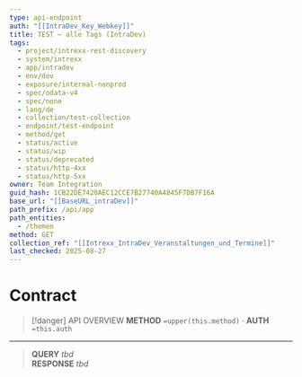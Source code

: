 ```yaml
---
type: api-endpoint
auth: "[[IntraDev_Key_Webkey]]"
title: TEST — alle Tags (IntraDev)
tags:
  - project/intrexx-rest-discovery
  - system/intrexx
  - app/intradev
  - env/dev
  - exposure/internal-nonprod
  - spec/odata-v4
  - spec/none
  - lang/de
  - collection/test-collection
  - endpoint/test-endpoint
  - method/get
  - status/active
  - status/wip
  - status/deprecated
  - status/http-4xx
  - status/http-5xx
owner: Team Integration
guid_hash: 1CB22DE7420AEC12CCE7B27740A4845F7DB7F16A
base_url: "[[BaseURL_intraDev]]"
path_prefix: /api/app
path_entities:
  - /themen
method: GET
collection_ref: "[[Intrexx_IntraDev_Veranstaltungen_und_Termine]]"
last_checked: 2025-08-27
---
```


# Contract

> [!danger] API OVERVIEW
> **METHOD** `=upper(this.method)` · **AUTH** `=this.auth`
---
> **QUERY** _tbd_  
> **RESPONSE** _tbd_
